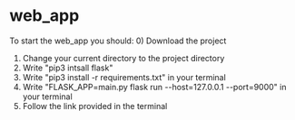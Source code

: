 # web_app

To start the web_app you should:
0) Download the project
1) Change your current directory to the project directory
2) Write "pip3 intsall flask"
3) Write "pip3 install -r requirements.txt" in your terminal
4) Write "FLASK_APP=main.py flask run --host=127.0.0.1 --port=9000" in your terminal
5) Follow the link provided in the terminal
